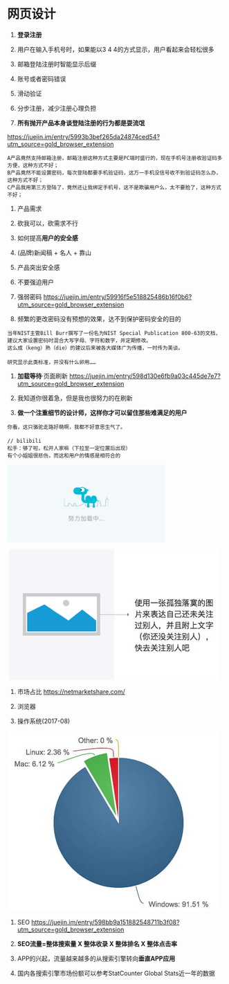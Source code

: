 # 网页设计

1. **登录注册**

  1. 用户在输入手机号时，如果能以3 4 4的方式显示，用户看起来会轻松很多
  2. 邮箱登陆注册时智能显示后缀
  3. 账号或者密码错误
  4. 滑动验证
  5. 分步注册，减少注册心理负担
  6. **所有抛开产品本身谈登陆注册的行为都是耍流氓**

<https://juejin.im/entry/5993b3bef265da24874ced54?utm_source=gold_browser_extension>

```
A产品竟然支持邮箱注册，邮箱注册这种方式主要是PC端时盛行的，现在手机号注册收验证码多方便，这种方式不好；
B产品竟然不能设置密码，每次登陆都要手机验证码，这万一手机没信号收不到验证码怎么办，这种方式不好；
C产品我用第三方登陆了，竟然还让我绑定手机号，这不是欺骗用户么，太不要脸了，这种方式不好；
```

1. 产品需求

  1. 砍我可以，砍需求不行

2. 如何提高**用户的安全感**

  1. (品牌)新闻稿 + 名人 + 靠山
  2. 产品突出安全感
  3. 不要强迫用户

3. 强弱密码 <https://juejin.im/entry/59916f5e518825486b16f0b6?utm_source=gold_browser_extension>

  1. 频繁的更改密码没有预想的效果，达不到保护密码安全的目的

```
当年NIST主管Bill Burr撰写了一份名为NIST Special Publication 800-63的文档，
建议大家设置密码时混合大写字母、字符和数字，并定期修改。
这么成（keng）熟（die）的建议后来被各大媒体广为传播，一时传为美谈。

研究显示此类标准，并没有什么卵用……
```

1. **加载等待**·页面刷新 <https://juejin.im/entry/598d130e6fb9a03c445de7e7?utm_source=gold_browser_extension>

  1. 我知道你很着急，但是我也很努力的在刷新
  2. **做一个注重细节的设计师，这样你才可以留住那些难满足的用户**

```
你看，这只骆驼走路好萌啊，我都不好意思生气了。

// bilibili
松手：够了啦，松开人家嘛（下拉至一定位置后出现）
有个小姐姐很悲伤，而这和用户的情感是相符合的
```

![](/assets/camel-loading.png)

![](/assets/jiaohu-tip.png)

1. 市场占比 <https://netmarketshare.com/>

  1. 浏览器
  2. 操作系统(2017-08)

![](/assets/sys-percent.png)

1. SEO <https://juejin.im/entry/598bb9a151882548711b3f08?utm_source=gold_browser_extension>

  1. **SEO流量=整体搜索量 X 整体收录 X 整体排名 X 整体点击率**
  2. APP的兴起，流量越来越多的从搜索引擎转向**垂直APP应用**
  3. 国内各搜索引擎市场份额可以参考StatCounter Global Stats近一年的数据
